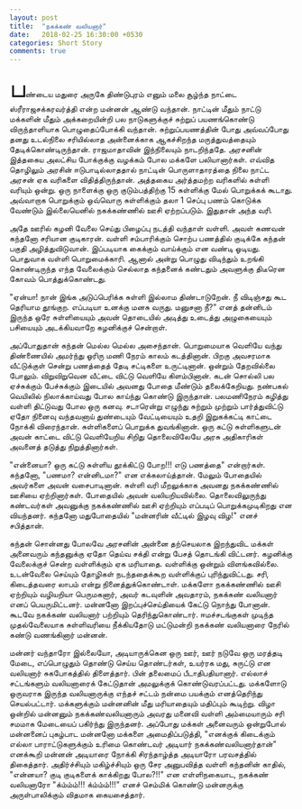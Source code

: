 ```yaml
---
layout: post
title:  "நகக்கண் வலியனார்"
date:   2018-02-25 16:30:00 +0530
categories: Short Story
comments: true
---
```


<span style="font-size: 35pt">ப</span>ண்டைய மதுரை அருகே திண்டுபுரம் எனும் மலை சூழ்ந்த நாட்டை ஸ்ரீராஜசக்கரவர்த்தி என்ற மன்னன்  ஆண்டு வந்தான். நாட்டின் மீதும் நாட்டு மக்களின் மீதும் அக்கறையின்றி பல நாடுகளுக்குச் சுற்றுப் பயணங்கொண்டு விருந்தாளியாக பொழுதைப்போக்கி வந்தான். சுற்றுப்பயணத்தின் போது அவ்வப்போது தனது உடல்நிலை சரியில்லாத அன்னைக்காக ஆகச்சிறந்த மருத்துவத்தையும் தேடிக்கொண்டிருந்தான். ராஜமாதாவின் இந்நிலையும் நாடறிந்ததே. அரசனின் இத்தகைய அலட்சிய போக்குக்கு வழக்கம் போல மக்களே பலியானார்கள். எவ்வித தொழிலும் அரசின் ஈடுபாடில்லாததால் நாட்டின் பொருளாதாரத்தை நிலை நாட்ட அரசன் ஏக வரிகளை விதித்திருந்தான். அத்தகைய அர்த்தமற்ற வரிகளில் சுள்ளி வரியும் ஒன்று. ஒரு நாளைக்கு ஒரு குடும்பத்திற்கு 15 சுள்ளிக்கு மேல் பொறுக்கக் கூடாது. அவ்வாறாக பொறுக்கும் ஒவ்வொரு சுள்ளிக்கும் தலா 1 செப்பு பணம் கொடுக்க வேண்டும் இல்லையெனில் நகக்கண்ணில் ஊசி ஏற்றப்படும். இதுதான் அந்த வரி.

அதே ஊரில் கழனி வேலை செய்து பிழைப்பு நடத்தி வந்தாள் வள்ளி. அவள் கணவன் கந்தனோ சரியான குடிகாரன். வள்ளி சம்பாரிக்கும் சொற்ப பணத்தில் குடிக்கே கந்தன் பகுதி அழித்துவிடுவான். இப்படியாக கைக்கும் வாய்க்கும் என வண்டி ஓடியது. பொதுவாக வள்ளி பொறுமைக்காரி. ஆனால் அன்று பொழுது விடிந்தும் உறங்கி கொண்டிருந்த எந்த வேலைக்கும் செல்லாத கந்தனைக் கண்டதும் அவளுக்கு திடீரென கோவம் பொத்துக்கொண்டது.

"ஏன்யா! நான் இங்க அடுப்பெரிக்க சுள்ளி இல்லாம திண்டாடுறேன். நீ விடிஞ்சது கூட தெரியாம தூங்குற. எப்படியா உனக்கு மனசு வருது. மனுசனா நீ?" எனத் தன்னிடம் இருந்த ஒரே சுள்ளியையும் அவன் தொடையில் அடித்து உடைத்து அழுகையையும் பசியையும் அடக்கியவாறே கழனிக்குச் சென்றாள்.

அப்போதுதான் கந்தன் மெல்ல மெல்ல அசைந்தான். பொறுமையாக வெளியே வந்து திண்ணையில் அமர்ந்து ஓரிரு மணி நேரம் காலம் கடத்தினான். பிறகு அவசரமாக வீட்டுக்குள் சென்று பணத்தைத் தேடி சட்டிகளை உருட்டினான். ஒன்றும் தேறவில்லை போலும். விறுவிறுவென வீட்டை விட்டு வெளியே கிளம்பினான். கடன் சொல்லி பல ஏச்சுக்கும் பேச்சுக்கும் இடையில் அவனது போதை மீண்டும் தலைக்கேறியது. நண்பகல் வெயிலில் நிலாக்காய்வது போல காய்ந்து கொண்டு இருந்தான். பலமணிநேரம் கழித்து வள்ளி திட்டுவது போல ஒரு கனவு. சடாரென்று எழுந்து சுற்றும் முற்றும் பார்த்துவிட்டு ஏதோ நினைவு வந்தவனாய் துண்டையும் வேட்டியையும் உதறி இறுகக்கட்டி காட்டை நோக்கி விரைந்தான். சுள்ளிகளைப் பொறுக்க துவங்கினான். ஒரு கட்டு சுள்ளிகளுடன் அவன் காட்டை விட்டு வெளியேறிய சிறிது தொலைவிலேயே அரசு அதிகாரிகள் அவனைத்  தடுத்து நிறுத்தினார்கள்.

"என்னையா? ஒரு கட்டு சுள்ளிய தூக்கிட்டு போற!!! எடு பணத்தை" என்றார்கள். கந்தனோ, "பணமா? என்னிடமா?" என எக்கலாய்த்தான். மேலும் போதையில் அவர்களை அவன் வசைபாடினான். சுள்ளி வரி மீறலுக்காக அவனது நகக்கண்ணில் ஊசியை ஏற்றினார்கள். போதையில் அவன் வலியறியவில்லை. தொலைவிலுருந்து கண்டவர்கள் அவனுக்கு நகக்கண்ணில் ஊசி ஏற்றியும் எப்படிப் பொறுக்கமுடிகிறது என வியந்தனர். கந்தனோ மதுபோதையில் "மன்னரின் வீட்டில் இழவு விழ!" எனச் சபித்தான்.

கந்தன் சொன்னது போலவே அரசனின் அன்னை தற்செயலாக இறந்துவிட மக்கள் அனைவரும் கந்தனுக்கு ஏதோ தெய்வ சக்தி என்று பேசத் தொடங்கி விட்டனர். கழனிக்கு வேலைக்குச் சென்ற வள்ளிக்கும் ஏக மரியாதை. வள்ளிக்கு ஒன்றும் விளங்கவில்லை. உடன்வேலை செய்யும் தோழிகள் நடந்ததைக்கூற வள்ளிக்குப் புரிந்துவிட்டது. சரி, கிடைத்தவரை லாபம் என்று நினைத்துக்கொண்டாள். மக்களோ நகக்கண்ணில் ஊசி ஏற்றியும் வழியறியா பெருமகனார், அவர் கடவுளின் அவதாரம், நகக்கண் வலியனார் எனப் பெயருமிட்டனர். மன்னனோ இறப்புச்செய்தியைக் கேட்டு நொந்து போனான். கூடவே நகக்கண் வலியனார் பற்றியும் தெரிந்துகொண்டார். ஈமச்சடங்குகள் முடிந்த முதல்வேலையாக சுள்ளிவரியை நீக்கியதோடு மட்டுமன்றி  நகக்கண் வலியனாரை நேரில் கண்டு வணங்கினார் மன்னன்.

மன்னர் வந்தாரோ இல்லையோ, அடியாருக்கென ஒரு ஊர், ஊர் நடுவே ஒரு மரத்தடி மேடை, எப்பொழுதும் தொண்டு செய்ய தொண்டர்கள், உயர்ரக மது, சுருட்டு என வலியனார் சுகபோகத்தில் திளைத்தார். பின் தலைமைப் பீடாதிபதியானார். எல்லாச் சட்டங்களும் வலியனாரைக் கேட்டுதான் அமலுக்குக் கொண்டுவரப்பட்டது. மக்களோடு ஒருவராக இருந்த வலியனாருக்கு எந்தச் சட்டம் நன்மை பயக்கும் எனத்தெரிந்து செயல்பட்டார். மக்களுக்கும் மன்னனின் மீது மரியாதையும் மதிப்பும் கூடிற்று. விழா ஒன்றில் மன்னனும் நகக்கண்வலியனாரும் அவரது மனைவி வள்ளி அம்மையாரும் சரி சமமாக மேடையைப் பகிர்ந்து இருந்தனர். அப்போது மக்கள் அனைவரும் ஒன்றுபோல் மன்னனைப் புகழ்பாட மன்னனோ மக்களை அமைதிப்படுத்தி, "எனக்குக் கிடைக்கும் எல்லா பாராட்டுகளுக்கும் உரிமை கொண்டவர் அடியார் நகக்கண்வலியனார்தான்" எனக்கூறி மன்னன் அடியாரை நோக்கி சிரந்தாழ்த்த அடியாரோ பரவசத்தில் திகைத்தார். அதிர்ச்சியும் மகிழ்ச்சியும் ஒரு சேர அனுபவித்த வள்ளி கந்தனின் காதில், "என்னயா? குடி குடிகளைக் காக்கிறது போல?!!" என எள்ளிநகையாட, நகக்கண் வலியனாரோ "க்ம்ம்ம்!!! க்ம்ம்ம்!!!" எனச் செம்மிக் கொண்டு மன்னருக்கு அருள்பாலிக்கும் விதமாக கையசைத்தார்.
